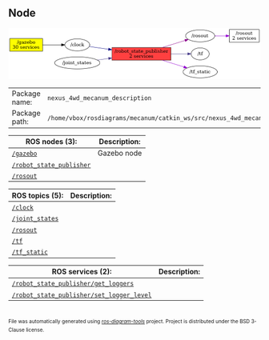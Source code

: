 <!--
File was automatically generated using 'ros-diagram-tools' project.
Project is distributed under the BSD 3-Clause license.
-->

## Node

[![/robot_state_publisher](n__robot_state_publisher.png "/robot_state_publisher")](n__robot_state_publisher.png)

|     |     |
| --- | --- |
| Package name: | `nexus_4wd_mecanum_description` |
| Package path: | `/home/vbox/rosdiagrams/mecanum/catkin_ws/src/nexus_4wd_mecanum_description` |

| ROS nodes (3): | Description: |
| -------------- | ------------ |
| [`/gazebo`](n__gazebo.html) | Gazebo node |
| [`/robot_state_publisher`](n__robot_state_publisher.html) |  |
| [`/rosout`](n__rosout.html) |  |

| ROS topics (5): | Description: |
| --------------- | ------------ |
| [`/clock`](t__clock.html) |  |
| [`/joint_states`](t__joint_states.html) |  |
| [`/rosout`](t__rosout.html) |  |
| [`/tf`](t__tf.html) |  |
| [`/tf_static`](t__tf_static.html) |  |

| ROS services (2): | Description: |
| ----------------- | ------------ |
| [`/robot_state_publisher/get_loggers`](s__robot_state_publisher_get_loggers.html) |  |
| [`/robot_state_publisher/set_logger_level`](s__robot_state_publisher_set_logger_level.html) |  |


</br>
<font size="1">
File was automatically generated using <a href="https://github.com/anetczuk/ros-diagram-tools"><i>ros-diagram-tools</i></a> project.
Project is distributed under the BSD 3-Clause license.
</font>
